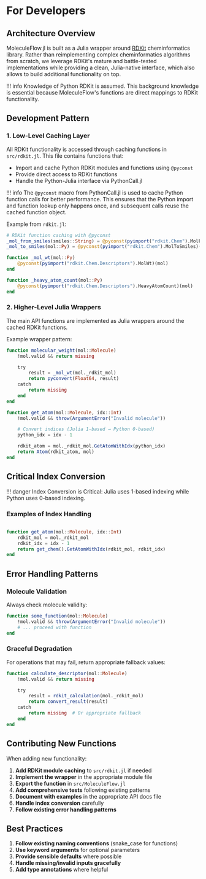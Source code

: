 # For Developers

## Architecture Overview

MoleculeFlow.jl is built as a Julia wrapper around 
[RDKit](https://github.com/rdkit/rdkit) cheminformatics library. 
Rather than reimplementing complex
cheminformatics algorithms from scratch, we leverage RDKit's mature and
battle-tested implementations while providing a clean, Julia-native
interface, which also allows to build additional functionality on top.

!!! info 
    Knowledge of Python RDKit is assumed.
    This background knowledge is essential because MoleculeFlow's functions are direct mappings to RDKit functionality.

## Development Pattern

### 1. Low-Level Caching Layer

All RDKit functionality is accessed through caching functions in `src/rdkit.jl`. This file contains functions that:
- Import and cache Python RDKit modules and functions using `@pyconst`
- Provide direct access to RDKit functions
- Handle the Python-Julia interface via PythonCall.jl

!!! info
    The `@pyconst` macro from PythonCall.jl is used to cache Python function calls for better performance. This ensures that the Python import and function lookup only happens once, and subsequent calls reuse the cached function object.

Example from `rdkit.jl`:
```julia
# RDKit function caching with @pyconst
_mol_from_smiles(smiles::String) = @pyconst(pyimport("rdkit.Chem").MolFromSmiles)(smiles)
_mol_to_smiles(mol::Py) = @pyconst(pyimport("rdkit.Chem").MolToSmiles)(mol)

function _mol_wt(mol::Py)
    @pyconst(pyimport("rdkit.Chem.Descriptors").MolWt)(mol)
end

function _heavy_atom_count(mol::Py)
    @pyconst(pyimport("rdkit.Chem.Descriptors").HeavyAtomCount)(mol)
end
```

### 2. Higher-Level Julia Wrappers

The main API functions are implemented as Julia wrappers around the cached RDKit functions. 

Example wrapper pattern:
```julia
function molecular_weight(mol::Molecule)
    !mol.valid && return missing

    try
        result = _mol_wt(mol._rdkit_mol)
        return pyconvert(Float64, result)
    catch
        return missing
    end
end

function get_atom(mol::Molecule, idx::Int)
    !mol.valid && throw(ArgumentError("Invalid molecule"))

    # Convert indices (Julia 1-based → Python 0-based)
    python_idx = idx - 1

    rdkit_atom = mol._rdkit_mol.GetAtomWithIdx(python_idx)
    return Atom(rdkit_atom, mol)
end
```

## Critical Index Conversion

!!! danger
    Index Conversion is Critical: Julia uses 1-based indexing while Python uses 0-based indexing. 

### Examples of Index Handling
```julia

function get_atom(mol::Molecule, idx::Int)
    rdkit_mol = mol._rdkit_mol
    rdkit_idx = idx - 1  
    return get_chem().GetAtomWithIdx(rdkit_mol, rdkit_idx)
end
```

## Error Handling Patterns

### Molecule Validation
Always check molecule validity:
```julia
function some_function(mol::Molecule)
    !mol.valid && throw(ArgumentError("Invalid molecule"))
    # ... proceed with function
end
```

### Graceful Degradation
For operations that may fail, return appropriate fallback values:
```julia
function calculate_descriptor(mol::Molecule)
    !mol.valid && return missing

    try
        result = rdkit_calculation(mol._rdkit_mol)
        return convert_result(result)
    catch
        return missing  # Or appropriate fallback
    end
end
```

## Contributing New Functions

When adding new functionality:

1. **Add RDKit module caching** to `src/rdkit.jl` if needed
2. **Implement the wrapper** in the appropriate module file
3. **Export the function** in `src/MoleculeFlow.jl`
4. **Add comprehensive tests** following existing patterns
5. **Document with examples** in the appropriate API docs file
6. **Handle index conversion** carefully
7. **Follow existing error handling patterns**

## Best Practices

1. **Follow existing naming conventions** (snake_case for functions)
2. **Use keyword arguments** for optional parameters
3. **Provide sensible defaults** where possible
4. **Handle missing/invalid inputs gracefully**
5. **Add type annotations** where helpful
